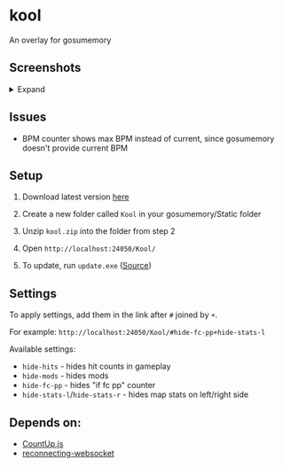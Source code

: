 # kool

An overlay for gosumemory

## Screenshots

<details>
  <summary>Expand</summary>

  ![image](/img/a.png)

  ![image](/img/b.png)

</details>

## Issues

* BPM counter shows max BPM instead of current, since gosumemory doesn't provide current BPM

## Setup

1. Download latest version [here](https://github.com/uzervlad/kool-gosu/releases/latest/download/kool.zip)

2. Create a new folder called `Kool` in your gosumemory/Static folder

3. Unzip `kool.zip` into the folder from step 2

4. Open `http://localhost:24050/Kool/`

5. To update, run `update.exe` ([Source](https://github.com/uzervlad/simple-gh-updater))

## Settings

To apply settings, add them in the link after `#` joined by `+`.

For example: `http://localhost:24050/Kool/#hide-fc-pp+hide-stats-l`

Available settings:

* `hide-hits` - hides hit counts in gameplay
* `hide-mods` - hides mods
* `hide-fc-pp` - hides "if fc pp" counter
* `hide-stats-l`/`hide-stats-r` - hides map stats on left/right side

## Depends on:

* [CountUp.js](https://github.com/inorganik/CountUp.js)
* [reconnecting-websocket](https://github.com/pladaria/reconnecting-websocket)
